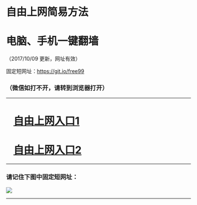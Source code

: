 ﻿# 自由上网简易方法

# 电脑、手机一键翻墙

（2017/10/09 更新，网址有效）

固定短网址：https://git.io/free99

### （微信如打不开，请转到浏览器打开）


***





# &nbsp;&nbsp; <a href="http://ft338829935.fwq-tz-1001.info/fwqtz01.html?t=10090014252 " target="_blank">自由上网入口1</a>
# &nbsp;&nbsp; <a href="http://ft59974589.fwq-tz-1002.info/fwqtz02.html?t=100900128285 " target="_blank">自由上网入口2</a>
***

### 请记住下图中固定短网址：

<img src="https://s3-us-west-2.amazonaws.com/fwq-1001/yjfq-20170905okok.png" /> 


***

